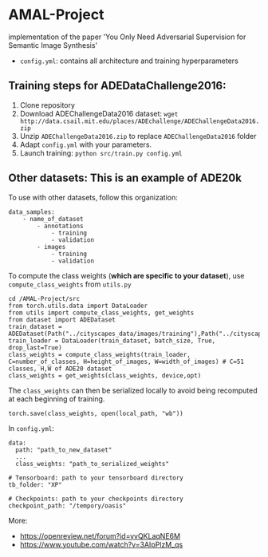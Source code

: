 # AMAL-Project
implementation of the paper 'You Only Need Adversarial Supervision for Semantic Image Synthesis'


* `config.yml`: contains all architecture and training hyperparameters

## Training steps for ADEDataChallenge2016:
1. Clone repository
2. Download ADEChallengeData2016 dataset:
`wget http://data.csail.mit.edu/places/ADEchallenge/ADEChallengeData2016.zip`
3. Unzip `ADEChallengeData2016.zip` to replace `ADEChallengeData2016` folder
4. Adapt `config.yml` with your parameters.
4. Launch training: `python src/train.py config.yml`

## Other datasets: This is an example of ADE20k
To use with other datasets, follow this organization:
```
data_samples:
    - name_of_dataset
        - annotations
            - training
            - validation
        - images
            - training
            - validation
```

To compute the class weights (**which are specific to your dataset**), 
use `compute_class_weights` from `utils.py`

```
cd /AMAL-Project/src
from torch.utils.data import DataLoader
from utils import compute_class_weights, get_weights
from dataset import ADEDataset
train_dataset = ADEDataset(Path("../cityscapes_data/images/training"),Path("../cityscapes_data/annotations/training"),128)
train_loader = DataLoader(train_dataset, batch_size, True, drop_last=True)
class_weights = compute_class_weights(train_loader, C=number_of_classes, H=height_of_images, W=width_of_images) # C=51 classes, H,W of ADE20 dataset
class_weights = get_weights(class_weights, device,opt)
```
The `class_weights` can then be serialized locally to avoid being recomputed at each beginning of training.

```
torch.save(class_weights, open(local_path, "wb"))
```

In `config.yml`:
```
data:
  path: "path_to_new_dataset"
  ...
  class_weights: "path_to_serialized_weights"

# Tensorboard: path to your tensorboard directory
tb_folder: "XP"

# Checkpoints: path to your checkpoints directory
checkpoint_path: "/tempory/oasis"
```

More: 
- https://openreview.net/forum?id=yvQKLaqNE6M
- https://www.youtube.com/watch?v=3AIpPlzM_qs
